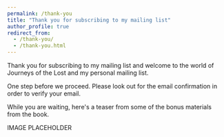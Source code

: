 ```yaml
---
permalink: /thank-you
title: "Thank you for subscribing to my mailing list"
author_profile: true
redirect_from:
  - /thank-you/
  - /thank-you.html
---
```


Thank you for subscribing to my mailing list and welcome to the world of Journeys of the Lost and my personal mailing list.

One step before we proceed. Please look out for the email confirmation in order to verify your email.

While you are waiting, here's a teaser from some of the bonus materials from the book.

IMAGE PLACEHOLDER
